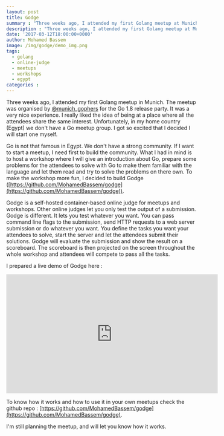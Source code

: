 ```yaml
---
layout: post
title: Godge
summary : "Three weeks ago, I attended my first Golang meetup at Munich. I decided to start a Go meetup in Egypt and I built Godge specifically for that."
description : "Three weeks ago, I attended my first Golang meetup at Munich. I decided to start a Go meetup in Egypt and I built Godge specifically for that."
date: '2017-03-12T18:00:00+0000'
author: Mohamed Bassem
image: /img/godge/demo_img.png
tags:
  - golang
  - online-judge
  - meetups
  - workshops
  - egypt
categories :
---
```


Three weeks ago, I attended my first Golang meetup in Munich. The meetup was organised by [@munich_gophers](https://twitter.com/munich_gophers) for the Go 1.8 release party. It was a very nice experience. I really liked the idea of being at a place where all the attendees share the same interest. Unfortunately, in my home country (Egypt) we don't have a Go meetup group. I got so excited that I decided I will start one myself.

Go is not that famous in Egypt. We don't have a strong community. If I want to start a meetup, I need first to build the community. What I had in mind is to host a workshop where I will give an introduction about Go, prepare some problems for the attendees to solve with Go to make them familiar with the language and let them read and try to solve the problems on there own. To make the workshop more fun, I decided to build Godge ([https://github.com/MohamedBassem/godge](https://github.com/MohamedBassem/godge)).

Godge is a self-hosted container-based online judge for meetups and workshops. Other online judges let you only test the output of a submission. Godge is different. It lets you test whatever you want. You can pass command line flags to the submission, send HTTP requests to a web server submission or do whatever you want. You define the tasks you want your attendees to solve, start the server and let the attendees submit their solutions. Godge will evaluate the submission and show the result on a scoreboard. The scoreboard is then projected on the screen throughout the whole workshop and attendees will compete to pass all the tasks.

I prepared a live demo of Godge here :

<iframe width="560" height="315" src="https://www.youtube.com/embed/S0OLOiujxJk" frameborder="0" allowfullscreen></iframe>


To know how it works and how to use it in your own meetups check the github repo : [https://github.com/MohamedBassem/godge](https://github.com/MohamedBassem/godge).

I'm still planning the meetup, and will let you know how it works.
